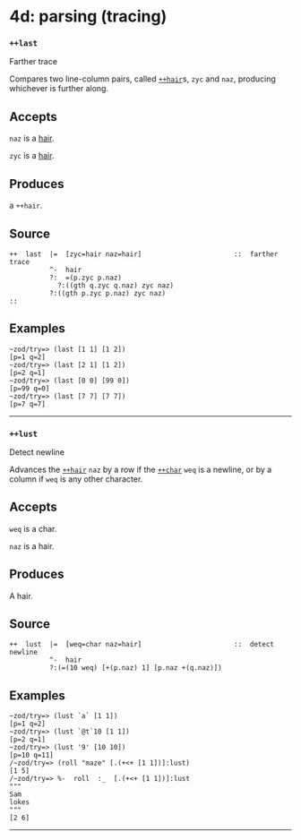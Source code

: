 # 4d: parsing (tracing)
### `++last`

Farther trace

Compares two line-column pairs, called [`++hair`]()s, `zyc` and `naz`, producing whichever
is further along.

Accepts
-------

`naz` is a [hair]().

`zyc` is a [hair]().

Produces
--------

a `++hair`.

Source
------

    ++  last  |=  [zyc=hair naz=hair]                       ::  farther trace
              ^-  hair
              ?:  =(p.zyc p.naz)
                ?:((gth q.zyc q.naz) zyc naz)
              ?:((gth p.zyc p.naz) zyc naz)
    ::


Examples
--------

    ~zod/try=> (last [1 1] [1 2])
    [p=1 q=2]
    ~zod/try=> (last [2 1] [1 2])
    [p=2 q=1]
    ~zod/try=> (last [0 0] [99 0])
    [p=99 q=0]
    ~zod/try=> (last [7 7] [7 7])
    [p=7 q=7]


***

### `++lust`

Detect newline

Advances the [`++hair`]() `naz` by a row if the [`++char`]() `weq` is a newline, or by a
column if `weq` is any other character.

Accepts
-------

`weq` is a char.

`naz` is a hair.

Produces
--------

A hair.

Source
------

    ++  lust  |=  [weq=char naz=hair]                       ::  detect newline
              ^-  hair
              ?:(=(10 weq) [+(p.naz) 1] [p.naz +(q.naz)])


Examples
--------

    ~zod/try=> (lust `a` [1 1])
    [p=1 q=2]
    ~zod/try=> (lust `@t`10 [1 1])
    [p=2 q=1]
    ~zod/try=> (lust '9' [10 10])
    [p=10 q=11]
    /~zod/try=> (roll "maze" [.(+<+ [1 1])]:lust)
    [1 5]
    /~zod/try=> %-  roll  :_  [.(+<+ [1 1])]:lust
    """
    Sam
    lokes
    """
    [2 6]


***
